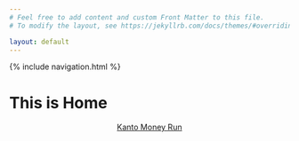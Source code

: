 ```yaml
---
# Feel free to add content and custom Front Matter to this file.
# To modify the layout, see https://jekyllrb.com/docs/themes/#overriding-theme-defaults

layout: default
---
```

{% include navigation.html %}

<h1>This is Home</h1>
<div id="header">
    <header>
        <a href="https://n04x.github.io/money-making">Kanto Money Run</a>
    </header>
</div>